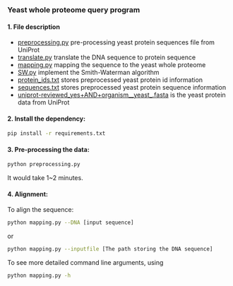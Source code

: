 ### Yeast whole proteome query program 

#### 1. File description
- [preprocessing.py](preprocessing.py) pre-processing yeast protein sequences file from UniProt
- [translate.py](translate.py) translate the DNA sequence to protein sequence
- [mapping.py](mapping.py) mapping the sequence to the yeast whole proteome
- [SW.py](SW.py) implement the Smith-Waterman algorithm
- [protein_ids.txt](protein_ids.txt) stores preprocessed yeast protein id information
- [sequences.txt](sequences.txt) stores preprocessed yeast protein sequence information
- [uniprot-reviewed_yes+AND+organism__yeast_.fasta](uniprot-reviewed_yes+AND+organism__yeast_.fasta) is the yeast protein data from UniProt

#### 2. Install the dependency:
```bash
pip install -r requirements.txt
```

#### 3. Pre-processing the data:
```bash
python preprocessing.py
```
It would take 1~2 minutes.

#### 4. Alignment:
To align the sequence:
```bash
python mapping.py --DNA [input sequence]
```
or
```bash
python mapping.py --inputfile [The path storing the DNA sequence]
```
To see more detailed command line arguments, using
```bash
python mapping.py -h
```
